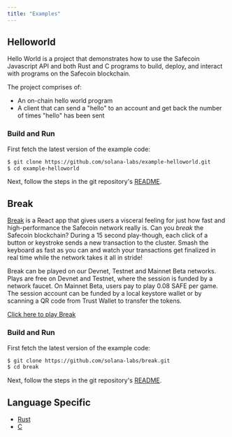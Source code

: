 ```yaml
---
title: "Examples"
---
```



## Helloworld

Hello World is a project that demonstrates how to use the Safecoin Javascript API
and both Rust and C programs to build, deploy, and interact with programs on the
Safecoin blockchain.

The project comprises of:
 - An on-chain hello world program
 - A client that can send a "hello" to an account and get back the number of
   times "hello" has been sent

### Build and Run

First fetch the latest version of the example code:

```bash
$ git clone https://github.com/solana-labs/example-helloworld.git
$ cd example-helloworld
```

Next, follow the steps in the git repository's
[README](https://github.com/solana-labs/example-helloworld/blob/master/README.md).


## Break

[Break](https://break.safecoin.org/) is a React app that gives users a visceral
feeling for just how fast and high-performance the Safecoin network really is. Can
you _break_ the Safecoin blockchain? During a 15 second play-though, each click of
a button or keystroke sends a new transaction to the cluster. Smash the keyboard
as fast as you can and watch your transactions get finalized in real time while
the network takes it all in stride!

Break can be played on our Devnet, Testnet and Mainnet Beta networks. Plays are
free on Devnet and Testnet, where the session is funded by a network faucet. On
Mainnet Beta, users pay to play 0.08 SAFE per game. The session account can be
funded by a local keystore wallet or by scanning a QR code from Trust Wallet to
transfer the tokens.

[Click here to play Break](https://break.safecoin.org/)

### Build and Run

First fetch the latest version of the example code:

```bash
$ git clone https://github.com/solana-labs/break.git
$ cd break
```

Next, follow the steps in the git repository's
[README](https://github.com/solana-labs/break/blob/master/README.md).

## Language Specific

- [Rust](developing-rust.md#examples)
- [C](developing-c.md#examples)
